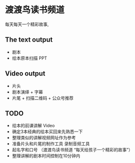 
# 渡渡鸟读书频道


每天每天一个精彩故事,



## The text output

* 剧本 
* 绘本原本扫描 PPT 

## Video output

* 片头
* 剧本演绎 + 字幕
* 片尾 + 扫描二维码 + 公众号推荐 


## TODO   
* 绘本的前课讲解 Video
* 确定3本经典的绘本买回来先熟悉一下
* 整理类似的讲解视频网址作为参考
* 准备片头和片尾的制作工具 录制音频工具
* 起名字和口号  （渡渡鸟读书频道  “每天给孩子一个精彩的故事”）
* 整理讲解的剧本时间控制在10分钟内
